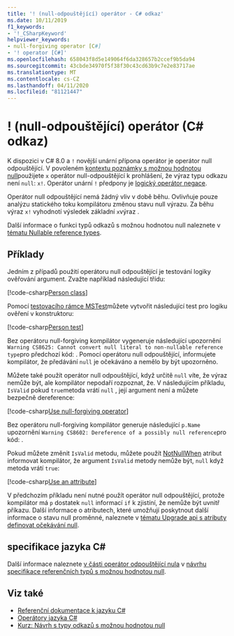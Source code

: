 ```yaml
---
title: '! (null-odpouštějící) operátor - C# odkaz'
ms.date: 10/11/2019
f1_keywords:
- '!_CSharpKeyword'
helpviewer_keywords:
- null-forgiving operator [C#]
- '! operator [C#]'
ms.openlocfilehash: 658043f8d5e149064f6da328657b2ccef9b5da94
ms.sourcegitcommit: 43cbde34970f5f38f30c43cd63b9c7e2e83717ae
ms.translationtype: MT
ms.contentlocale: cs-CZ
ms.lasthandoff: 04/11/2020
ms.locfileid: "81121447"
---
```

# <a name="-null-forgiving-operator-c-reference"></a>! (null-odpouštějící) operátor (C# odkaz)

K dispozici v C# 8.0 a `!` novější unární přípona operátor je operátor null odpouštějící. V povoleném [kontextu poznámky s možnou hodnotou null](../../nullable-references.md#nullable-annotation-context)použijete `x` operátor null-odpouštějící k prohlášení, že výraz typu odkazu není `null`: `x!`. Operátor unární `!` předpony je [logický operátor negace](boolean-logical-operators.md#logical-negation-operator-).

Operátor null odpouštějící nemá žádný vliv v době běhu. Ovlivňuje pouze analýzu statického toku kompilátoru změnou stavu null výrazu. Za běhu výraz `x!` vyhodnotí výsledek základní `x`výraz .

Další informace o funkci typů odkazů s možnou hodnotou null naleznete v [tématu Nullable reference types](../builtin-types/nullable-reference-types.md).

## <a name="examples"></a>Příklady

Jedním z případů použití operátoru null odpouštějící je testování logiky ověřování argument. Zvažte například následující třídu:

[!code-csharp[Person class](snippets/NullForgivingOperator.cs#PersonClass)]

Pomocí [testovacího rámce MSTest](../../../core/testing/unit-testing-with-mstest.md)můžete vytvořit následující test pro logiku ověření v konstruktoru:

[!code-csharp[Person test](snippets/NullForgivingOperator.cs#TestPerson)]

Bez operátoru null-forgiving kompilátor vygeneruje následující upozornění `Warning CS8625: Cannot convert null literal to non-nullable reference type`pro předchozí kód: . Pomocí operátoru null odpouštějící, informujete kompilátor, že předávání `null` je očekáváno a nemělo by být upozorněno.

Můžete také použít operátor null odpouštějící, když určitě `null` víte, že výraz nemůže být, ale kompilátor nepodaří rozpoznat, že. V následujícím příkladu, `IsValid` pokud `true`metoda vrátí `null` , její argument není a můžete bezpečně dereference:

[!code-csharp[Use null-forgiving operator](snippets/NullForgivingOperator.cs#UseNullForgiving)]

Bez operátoru null-forgiving kompilátor generuje následující `p.Name` upozornění `Warning CS8602: Dereference of a possibly null reference`pro kód: .

Pokud můžete změnit `IsValid` metodu, můžete použít [NotNullWhen](xref:System.Diagnostics.CodeAnalysis.NotNullWhenAttribute) atribut informovat kompilátor, že argument `IsValid` metody nemůže být, `null` když metoda vrátí `true`:

[!code-csharp[Use an attribute](snippets/NullForgivingOperator.cs#UseAttribute)]

V předchozím příkladu není nutné použít operátor null odpouštějící, protože kompilátor má `p` dostatek `null` informací `if` k zjistíní, že nemůže být uvnitř příkazu. Další informace o atributech, které umožňují poskytnout další informace o stavu null proměnné, naleznete v [tématu Upgrade api s atributy definovat očekávání null](../../nullable-attributes.md).

## <a name="c-language-specification"></a>specifikace jazyka C#

Další informace naleznete [v části operátor odpouštějící nula](~/_csharplang/proposals/csharp-8.0/nullable-reference-types-specification.md#the-null-forgiving-operator) v [návrhu specifikace referenčních typů s možnou hodnotou null](~/_csharplang/proposals/csharp-8.0/nullable-reference-types-specification.md).

## <a name="see-also"></a>Viz také

- [Referenční dokumentace k jazyku C#](../index.md)
- [Operátory jazyka C#](index.md)
- [Kurz: Návrh s typy odkazů s možnou hodnotou null](../../tutorials/nullable-reference-types.md)
